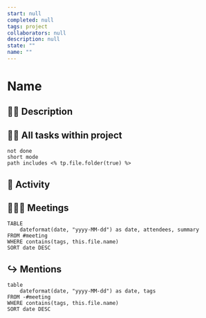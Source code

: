 ```yaml
---
start: null
completed: null
tags: project
collaborators: null
description: null
state: ""
name: ""
---
```

# Name 

## 🦸‍♀ Description

## 👷‍♀ All tasks within project 
```tasks
not done
short mode
path includes <% tp.file.folder(true) %> 
```

## 🏅 Activity 

## 🧑‍🤝‍🧑 Meetings
```dataview
TABLE 
	dateformat(date, "yyyy-MM-dd") as date, attendees, summary
FROM #meeting
WHERE contains(tags, this.file.name)
SORT date DESC
```
## ↪ Mentions 
```dataview
table 
	dateformat(date, "yyyy-MM-dd") as date, tags
FROM -#meeting
WHERE contains(tags, this.file.name)
SORT date DESC
```

